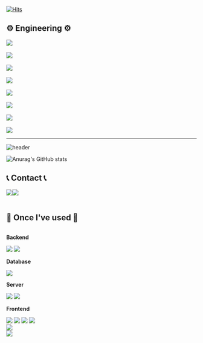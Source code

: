 [![Hits](https://hits.seeyoufarm.com/api/count/incr/badge.svg?url=https%3A%2F%2Fgithub.com%2Fjms0522&count_bg=%23072FE7&title_bg=%23A6A7AA&icon=notion.svg&icon_color=%23000209&title=hits&edge_flat=false)](https://hits.seeyoufarm.com)
<br>
## ⚙️ Engineering ⚙️
<div style="display:flex; flex-direction:column; align-items:flex-start;">
    <img src="https://img.shields.io/badge/apachehadoop-66CCFF?style=for-the-badge&logo=apachehadoop&logoColor=white">
    <br>
    <img src="https://img.shields.io/badge/apachespark-E25A1C?style=for-the-badge&logo=apachespark&logoColor=white">
    <br>
    <img src="https://img.shields.io/badge/apachehive-FDEE21?style=for-the-badge&logo=apachehive&logoColor=white">
    <br>
    <img src="https://img.shields.io/badge/apachekafka-231F20?style=for-the-badge&logo=apachekafka&logoColor=white">
    <br>
    <img src="https://img.shields.io/badge/apacheairflow-017CEE?style=for-the-badge&logo=apacheairflow&logoColor=white">
    <br>
    <img src="https://img.shields.io/badge/python-3776AB?style=for-the-badge&logo=python&logoColor=white">
    <br>
    <img src="https://img.shields.io/badge/docker-2496ED?style=for-the-badge&logo=docker&logoColor=white">
    <br>
    <img src="https://img.shields.io/badge/kubernetes-326CE5?style=for-the-badge&logo=kubernetes&logoColor=white">
</div>

---

![header](https://capsule-render.vercel.app/api?type=cylinder&color=auto&height=100&section=header&text=Welcome%20to%20jangminsoo's%20Github!%&fontSize=40&&animation=twinkling)

![Anurag's GitHub stats](https://github-readme-stats.vercel.app/api?username=jms0522&hide=contribs,prs&show_icons=true&theme=테마)
<!--
**jms0522/jms0522** is a ✨ _special_ ✨ repository because its `README.md` (this file) appears on your GitHub profile.



Here are some ideas to get you started:


- 🔭 I’m currently working on ...
- 🌱 I’m currently learning ...
- 👯 I’m looking to collaborate on ...
- 🤔 I’m looking for help with ...
- 💬 Ask me about ...
- 📫 How to reach me: ...
- 😄 Pronouns: ...
- ⚡ Fun fact: ...
-->

## 📞 Contact 📞
<div style="display:flex; flex-direction:row;">
    <a href="mailto:jiseo33668@gmail.com">
        <img src="https://img.shields.io/badge/Gmail-EA4335?style=for-the-badge&logo=Gmail&logoColor=white"> 
    </a>
<!--     <a href="https://open.kakao.com/o/sGFzzbsf">
        <img src="https://img.shields.io/badge/KakaoTalk-FFCD00?style=for-the-badge&logoColor=black&logo=KakaoTalk"> 
    </a> -->
    <a href="https://www.instagram.com/05xox">
        <img src="https://img.shields.io/badge/Instagram-E4405F?style=for-the-badge&logo=Instagram&logoColor=white"> 
    </a>
</div><br>


## 🔨 Once I've used 🔨
<div style="display:flex; flex-direction:column; align-items:flex-start;">
    <!-- Backend -->
    <p><strong>Backend</strong></p>
    <div>
        <img src="https://img.shields.io/badge/Java-007396?style=for-the-badge&logo=Java&logoColor=white"> 
        <img src="https://img.shields.io/badge/Spring Boot-6DB33F?style=for-the-badge&logo=spring boot&logoColor=white"> 
    </div>
    <!-- Database -->
    <p><strong>Database</strong></p>
    <div>
<!--         <img src="https://img.shields.io/badge/oracle-F80000?style=for-the-badge&logo=oracle&logoColor=white">  -->
        <img src="https://img.shields.io/badge/mysql-4479A1?style=for-the-badge&logo=mysql&logoColor=white"> 
<!--         <img src="https://img.shields.io/badge/firebase-FFCA28?style=for-the-badge&logo=firebase&logoColor=white"> -->
    </div>
    <!-- Server -->
    <p><strong>Server</strong></p>
    <div>
        <img src="https://img.shields.io/badge/linux-FCC624?style=for-the-badge&logo=linux&logoColor=black"> 
        <img src="https://img.shields.io/badge/apache tomcat-F8DC75?style=for-the-badge&logo=apachetomcat&logoColor=black">
<!--    <img src="https://img.shields.io/badge/Amazon AWS-232F3E?style=for-the-badge&logo=amazon aws&logoColor=white">  -->
    </div>
    <!-- Frontend -->
    <p><strong>Frontend</strong></p>
    <div>
        <img src="https://img.shields.io/badge/html5-E34F26?style=flat-square&logo=html5&logoColor=white"> 
        <img src="https://img.shields.io/badge/css-1572B6?style=flat-square&logo=css3&logoColor=white"> 
        <img src="https://img.shields.io/badge/javascript-F7DF1E?style=flat-square&logo=javascript&logoColor=black"> 
        <img src="https://img.shields.io/badge/bootstrap-7952B3?style=flat-square&logo=bootstrap&logoColor=white">
    </div>
    <!-- Others -->
<!--     <p><strong>Language</strong></p>
    <div>
<!--         <img src="https://img.shields.io/badge/Kotlin-7F52FF?style=flat-square&logo=kotlin&logoColor=white">
        <img src="https://img.shields.io/badge/Andoid Studio-3DDC84?style=flat-square&logo=android studio&logoColor=white"> -->
        <img src="https://img.shields.io/badge/python-3776AB?style=flat-square&logo=python&logoColor=white"> 
        <img src="https://img.shields.io/badge/-3776AB?style=flat-square&logo=python&logoColor=white">
</div><br>

